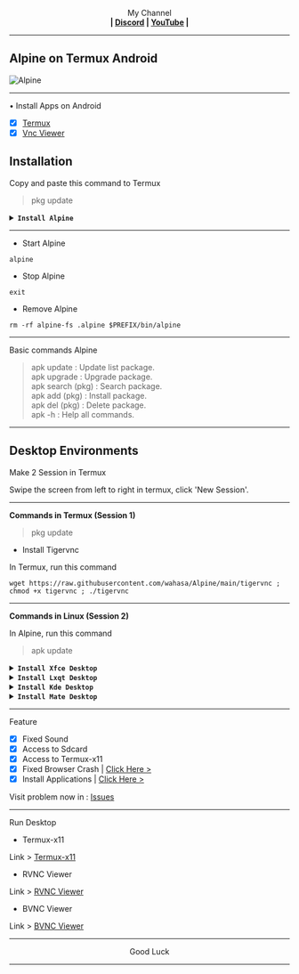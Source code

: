 <p align="center">My Channel</br><b>
| <a href="https://discord.gg/GCehyym">Discord</a> | <a href="https://youtube.com/channel/UC3sLb7eZCu72iv3G1yUhUHQ">YouTube</a> |</b></p>

---
## Alpine on Termux Android
![Alpine](https://github.com/user-attachments/assets/cedfdaa8-41ea-4779-a369-6a95d01b91e3)

---
• Install Apps on Android
- [x] [Termux](https://play.google.com/store/apps/details?id=com.termux)
- [x] [Vnc Viewer](https://play.google.com/store/apps/details?id=com.realvnc.viewer.android)

## Installation

Copy and paste this command to Termux
> pkg update

<details><summary><b><code>Install Alpine</code></b></summary>

#### Alpine 3.20
Rootfs : Armhf, Arm64, i386, Amd64
```
pkg install wget -y ; wget https://raw.githubusercontent.com/wahasa/Alpine/main/Install/alpine3.20.sh ; chmod +x alpine3.20.sh ; ./alpine3.20.sh
```

#### Alpine 3.21 (Dev)
Rootfs : Armhf, Arm64, i386, Amd64
```
pkg install wget -y ; wget https://raw.githubusercontent.com/wahasa/Alpine/main/Install/alpinedev.sh ; chmod +x alpinedev.sh ; ./alpinedev.sh
```

#### List Alpine | [Click Hare >](https://github.com/wahasa/Alpine/tree/main/Install)
</details>

---
* Start Alpine
```
alpine
```

* Stop Alpine
```
exit
```

* Remove Alpine
```
rm -rf alpine-fs .alpine $PREFIX/bin/alpine
```

---
Basic commands Alpine
> apk update : Update list package.</br>
> apk upgrade : Upgrade package.</br>
> apk search (pkg) : Search package.</br>
> apk add (pkg) : Install package.</br>
> apk del (pkg) : Delete package.</br>
> apk -h : Help all commands.

---
## Desktop Environments

Make 2 Session in Termux

Swipe the screen from left to right in termux, click 'New Session'.

---
<b>Commands in Termux (Session 1)</b>

> pkg update
* Install Tigervnc

In Termux, run this command
```
wget https://raw.githubusercontent.com/wahasa/Alpine/main/tigervnc ; chmod +x tigervnc ; ./tigervnc
```

---
<b>Commands in Linux (Session 2)</b>

In Alpine, run this command
> apk update

<details><summary><b><code>Install Xfce Desktop</code></b></summary>

![xfce](https://github.com/wahasa/Project/assets/69626847/8a5d72d8-d08b-491f-a209-80e2fa68786a)
```
apk add wget ; wget https://raw.githubusercontent.com/wahasa/Alpine/main/Desktop/de-xfce.sh ; chmod +x de-xfce.sh ; ./de-xfce.sh
```
</details>

<details><summary><b><code>Install Lxqt Desktop</code></b></summary>

![lxqt](https://github.com/wahasa/Project/assets/69626847/e6290702-c845-4a95-b555-65e27d36c234)
```
apk add wget ; wget https://raw.githubusercontent.com/wahasa/Alpine/main/Desktop/de-lxqt.sh ; chmod +x de-lxqt.sh ; ./de-lxqt.sh
```
</details>

<details><summary><b><code>Install Kde Desktop</code></b></summary>

![kde](https://github.com/wahasa/Project/assets/69626847/efaf0ab7-2891-4314-bded-f9d9a25b4721)
```
apk add wget ; wget https://raw.githubusercontent.com/wahasa/Alpine/main/Desktop/de-kde.sh ; chmod +x de-kde.sh ; ./de-kde.sh
```
</details>

<details><summary><b><code>Install Mate Desktop</code></b></summary>

![mate](https://github.com/wahasa/Project/assets/69626847/f69e7da0-8476-44af-9051-92744b7e0b75)
```
apk add wget ; wget https://raw.githubusercontent.com/wahasa/Alpine/main/Desktop/de-mate.sh ; chmod +x de-mate.sh ; ./de-mate.sh
```
</details>

---
Feature
- [x] Fixed Sound
- [x] Access to Sdcard
- [x] Access to Termux-x11
- [x] Fixed Browser Crash  | [Click Here >](https://github.com/wahasa/Alpine/tree/main/Note)
- [x] Install Applications | [Click Here >](https://github.com/wahasa/Alpine/tree/main/Apps)

Visit problem now in : [Issues](https://github.com/wahasa/Alpine/issues)

---
Run Desktop

* Termux-x11

Link > [Termux-x11](https://github.com/termux/termux-x11/releases)

* RVNC Viewer

Link > [RVNC Viewer](https://play.google.com/store/apps/details?id=com.realvnc.viewer.android)

* BVNC Viewer

Link > [BVNC Viewer](https://play.google.com/store/apps/details?id=com.iiordanov.freebVNC)
</br>

---
<p align="center">Good Luck</p>

---
